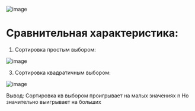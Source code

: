 ![image](https://github.com/user-attachments/assets/825e46d8-bee7-44fa-9c19-97003a50bab7)

# Сравнительная характеристика:
1) Сортировка простым выбором:

![image](https://github.com/user-attachments/assets/c75db2b5-4026-4497-9f5f-79a209b99c05)

3) Сортировка квадратичным выбором:

![image](https://github.com/user-attachments/assets/15f99240-b526-4a6c-9950-91c1a92e2f48)


Вывод:
Сортировка кв выбором проигрывает на малых значениях n
Но значительно выигрывает на больших
